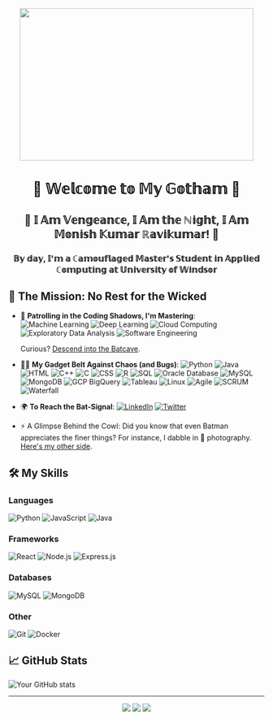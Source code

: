 <p align="center">
  <img width="460" height="300" src="https://media.tenor.com/PFp-mBjvzVkAAAAC/asghar-batman.gif">
</p>

<h1 align="center">🦇 𝕎𝕖𝕝𝕔𝕠𝕞𝕖 𝕥𝕠 𝕄𝕪 𝔾𝕠𝕥𝕙𝕒𝕞 🦇</h1>

<h2 align="center">🦇 𝕀 𝔸𝕞 𝕍𝕖𝕟𝕘𝕖𝕒𝕟𝕔𝕖, 𝕀 𝔸𝕞 𝕥𝕙𝕖 ℕ𝕚𝕘𝕙𝕥, 𝕀 𝔸𝕞 𝕄𝕠𝕟𝕚𝕤𝕙 𝕂𝕦𝕞𝕒𝕣 ℝ𝕒𝕧𝕚𝕜𝕦𝕞𝕒𝕣! 🦇</h2>

<h3 align="center">𝔹𝕪 𝕕𝕒𝕪, 𝕀'𝕞 𝕒 ℂ𝕒𝕞𝕠𝕦𝕗𝕝𝕒𝕘𝕖𝕕 𝕄𝕒𝕤𝕥𝕖𝕣'𝕤 𝕊𝕥𝕦𝕕𝕖𝕟𝕥 𝕚𝕟 𝔸𝕡𝕡𝕝𝕚𝕖𝕕 ℂ𝕠𝕞𝕡𝕦𝕥𝕚𝕟𝕘 𝕒𝕥 𝕌𝕟𝕚𝕧𝕖𝕣𝕤𝕚𝕥𝕪 𝕠𝕗 𝕎𝕚𝕟𝕕𝕤𝕠𝕣</h3>



## 🦇 The Mission: No Rest for the Wicked

- 🌃 **Patrolling in the Coding Shadows, I'm Mastering**: 
  ![Machine Learning](https://img.shields.io/badge/-Machine%20Learning-333333?style=flat&logo=TensorFlow)
  ![Deep Learning](https://img.shields.io/badge/-Deep%20Learning-333333?style=flat&logo=Keras)
  ![Cloud Computing](https://img.shields.io/badge/-Cloud%20Computing-333333?style=flat&logo=amazon-aws)
  ![Exploratory Data Analysis](https://img.shields.io/badge/-EDA-333333?style=flat&logo=tableau)
  ![Software Engineering](https://img.shields.io/badge/-Software%20Engineering-333333?style=flat&logo=IBM)

  
  Curious? [Descend into the Batcave](https://github.com/yourusername?tab=repositories).

- 🦹‍♂️ **My Gadget Belt Against Chaos (and Bugs)**: 
  ![Python](https://img.shields.io/badge/-Python-333333?style=flat&logo=python)
  ![Java](https://img.shields.io/badge/-Java-333333?style=flat&logo=java)
  ![HTML](https://img.shields.io/badge/-HTML5-333333?style=flat&logo=HTML5)
  ![C++](https://img.shields.io/badge/-C++-333333?style=flat&logo=c%2B%2B)
  ![C](https://img.shields.io/badge/-C-333333?style=flat&logo=c)
  ![CSS](https://img.shields.io/badge/-CSS3-333333?style=flat&logo=css3)
  ![R](https://img.shields.io/badge/-R-333333?style=flat&logo=r)
  ![SQL](https://img.shields.io/badge/-SQL-333333?style=flat&logo=MySQL)
  ![Oracle Database](https://img.shields.io/badge/-Oracle-333333?style=flat&logo=Oracle)
  ![MySQL](https://img.shields.io/badge/-MySQL-333333?style=flat&logo=MySQL)
  ![MongoDB](https://img.shields.io/badge/-MongoDB-333333?style=flat&logo=MongoDB)
  ![GCP BigQuery](https://img.shields.io/badge/-BigQuery-333333?style=flat&logo=google-cloud)
  ![Tableau](https://img.shields.io/badge/-Tableau-333333?style=flat&logo=Tableau)
  ![Linux](https://img.shields.io/badge/-Linux-333333?style=flat&logo=Linux)
  ![Agile](https://img.shields.io/badge/-Agile-333333?style=flat&logo=Jira)
  ![SCRUM](https://img.shields.io/badge/-SCRUM-333333?style=flat&logo=scrumalliance)
  ![Waterfall](https://img.shields.io/badge/-Waterfall-333333?style=flat)

- 🌍 **To Reach the Bat-Signal**: 
  [![LinkedIn](https://img.shields.io/badge/-LinkedIn-0077B5?style=flat&logo=LinkedIn&logoColor=white)](https://linkedin.com/in/yourusername)
  [![Twitter](https://img.shields.io/badge/-Twitter-1DA1F2?style=flat&logo=Twitter&logoColor=white)](https://twitter.com/yourusername)



- ⚡ A Glimpse Behind the Cowl: Did you know that even Batman appreciates the finer things? For instance, I dabble in 📸 photography. [Here's my other side](https://instagram.com/yourusername).

## 🛠️ My Skills
### Languages
  ![Python](https://img.shields.io/badge/-Python-333333?style=flat&logo=python)
  ![JavaScript](https://img.shields.io/badge/-JavaScript-333333?style=flat&logo=javascript)
  ![Java](https://img.shields.io/badge/-Java-333333?style=flat&logo=Java&logoColor=007396)

### Frameworks
  ![React](https://img.shields.io/badge/-React-333333?style=flat&logo=react)
  ![Node.js](https://img.shields.io/badge/-Node.js-333333?style=flat&logo=node.js)
  ![Express.js](https://img.shields.io/badge/-Express.js-787878?style=flat)

### Databases
  ![MySQL](https://img.shields.io/badge/-MySQL-333333?style=flat&logo=mysql)
  ![MongoDB](https://img.shields.io/badge/-MongoDB-333333?style=flat&logo=mongodb)

### Other
  ![Git](https://img.shields.io/badge/-Git-333333?style=flat&logo=git)
  ![Docker](https://img.shields.io/badge/-Docker-333333?style=flat&logo=docker)

## 📈 GitHub Stats

![Your GitHub stats](https://github-readme-stats.vercel.app/api?username=yourusername&show_icons=true&theme=radical)

---

<p align="center">
  <a href="mailto:youremail@gmail.com"><img src="https://img.icons8.com/fluent/48/000000/gmail.png"/></a>
  <a href="https://linkedin.com/in/yourusername"><img src="https://img.icons8.com/fluent/48/000000/linkedin.png"/></a>
  <a href="https://twitter.com/yourusername"><img src="https://img.icons8.com/fluent/48/000000/twitter.png"/></a>
</p>
